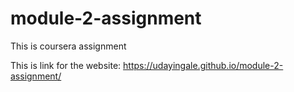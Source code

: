 # module-2-assignment
This is coursera assignment

This is link for the website:
https://udayingale.github.io/module-2-assignment/
